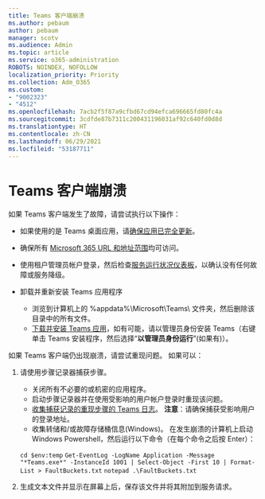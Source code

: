 ```yaml
---
title: Teams 客户端崩溃
ms.author: pebaum
author: pebaum
manager: scotv
ms.audience: Admin
ms.topic: article
ms.service: o365-administration
ROBOTS: NOINDEX, NOFOLLOW
localization_priority: Priority
ms.collection: Adm_O365
ms.custom:
- "9002323"
- "4512"
ms.openlocfilehash: 7acb2f5f87a9cfbd67cd94efca696665fd80fc4a
ms.sourcegitcommit: 3cdfde87b7311c200431196031af92c640fd0d8d
ms.translationtype: HT
ms.contentlocale: zh-CN
ms.lasthandoff: 06/29/2021
ms.locfileid: "53187711"
---
```

# <a name="teams-client-crashing"></a>Teams 客户端崩溃

如果 Teams 客户端发生了故障，请尝试执行以下操作：

- 如果使用的是 Teams 桌面应用，请[确保应用已完全更新](https://support.office.com/article/Update-Microsoft-Teams-535a8e4b-45f0-4f6c-8b3d-91bca7a51db1)。

- 确保所有 [Microsoft 365 URL 和地址范围](/microsoftteams/connectivity-issues)均可访问。

- 使用租户管理员帐户登录，然后检查[服务运行状况仪表板](/office365/enterprise/view-service-health)，以确认没有任何故障或服务降级。

- 卸载并重新安装 Teams 应用程序
    - 浏览到计算机上的 %appdata%\Microsoft\Teams\ 文件夹，然后删除该目录中的所有文件。
    - [下载并安装 Teams 应用](https://www.microsoft.com/microsoft-teams/download-app)，如有可能，请以管理员身份安装 Teams（右键单击 Teams 安装程序，然后选择“**以管理员身份运行**”(如果有)）。

如果 Teams 客户端仍出现崩溃，请尝试重现问题。 如果可以：

1. 请使用步骤记录器捕获步骤。
    - 关闭所有不必要的或机密的应用程序。
    - 启动步骤记录器并在使用受影响的用户帐户登录时重现该问题。
    - [收集捕获记录的重现步骤的 Teams 日志](/microsoftteams/log-files)。 **注意**：请确保捕获受影响用户的登录地址。
    - 收集转储和/或故障存储桶信息(Windows)。 在发生崩溃的计算机上启动 Windows Powershell，然后运行以下命令（在每个命令之后按 Enter）：

    `cd $env:temp` `Get-EventLog -LogName Application -Message "*Teams.exe*" -InstanceId 1001 | Select-Object -First 10 | Format-List > FaultBuckets.txt`
    `notepad .\FaultBuckets.txt`
    
2. 生成文本文件并显示在屏幕上后，保存该文件并将其附加到服务请求。 
